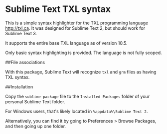 Sublime Text TXL syntax
=======================

This is a simple syntax highlighter for the TXL programming language <http://txl.ca>. It was designed for Sublime Text 2, but should work for Sublime Text 3.

It supports the entire base TXL language as of version 10.5.

Only basic syntax highlighting is provided. The language is not fully scoped.

##File associations

With this package, Sublime Text will recognize `txl` and `grm` files as having TXL syntax.

##Installation

Copy the `sublime-package` file to the `Installed Packages` folder of your personal Sublime Text folder.

For Windows users, that's likely located in `%appdata%\Sublime Text 2`.

Alternatively, you can find it by going to Preferences > Browse Packages, and then going up one folder.